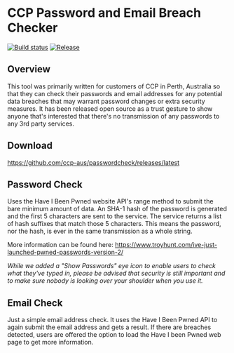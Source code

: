 # CCP Password and Email Breach Checker
[![Build status](https://ci.appveyor.com/api/projects/status/kiwninoh7iwpxb5j/branch/master?svg=true)](https://ci.appveyor.com/project/ccp-aus/passwordcheck/branch/master) [![Release](https://img.shields.io/github/release/ccp-aus/passwordcheck.svg)](https://github.com/ccp-aus/passwordcheck/releases/latest)

## Overview
This tool was primarily written for customers of CCP in Perth, Australia so that they can check their passwords and email addresses for any potential data breaches that may warrant password changes or extra security measures. It has been released open source as a trust gesture to show anyone that's interested that there's no transmission of any passwords to any 3rd party services.

## Download
https://github.com/ccp-aus/passwordcheck/releases/latest

## Password Check
Uses the Have I Been Pwned website API's range method to submit the bare minimum amount of data. An SHA-1 hash of the password is generated and the first 5 characters are sent to the service. The service returns a list of hash suffixes that match those 5 characters. This means the password, nor the hash, is ever in the same transmission as a whole string.

More information can be found here: https://www.troyhunt.com/ive-just-launched-pwned-passwords-version-2/

*While we added a "Show Passwords" eye icon to enable users to check what they've typed in, please be advised that security is still important and to make sure nobody is looking over your shoulder when you use it.*

## Email Check
Just a simple email address check. It uses the Have I Been Pwned API to again submit the email address and gets a result. If there are breaches detected, users are offered the option to load the Have I been Pwned web page to get more information.
